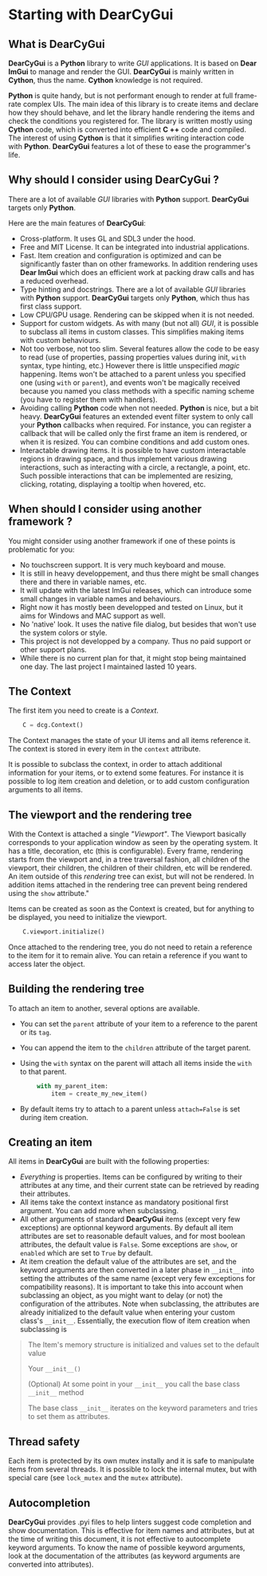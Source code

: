 # Starting with **DearCyGui**

## What is **DearCyGui**

**DearCyGui** is a **Python** library
to write *GUI* applications.
It is based on **Dear ImGui** to manage and render the GUI.
**DearCyGui** is mainly written in **Cython**, thus the name.
**Cython** knowledge is not required.

**Python** is quite handy,
but is not performant enough to render at full frame-rate
complex UIs. The main idea of this library is to create items
and declare how they should behave, and let the library handle
rendering the items and check the conditions you registered for.
The library is written mostly using **Cython** code,
which is converted into efficient **C ++** code and
compiled. The interest of using **Cython** is that it simplifies
writing interaction code with **Python**. **DearCyGui** features
a lot of these to ease the programmer's life.

## Why should I consider using **DearCyGui** ?

There are a lot of available *GUI* libraries with
**Python** support. **DearCyGui** targets only **Python**.

Here are the main features of **DearCyGui**:

- Cross-platform. It uses GL and SDL3 under the hood.
- Free and MIT License. It can be integrated into industrial applications.
- Fast. Item creation and configuration is optimized and can be
significantly faster than on other frameworks. In addition rendering uses
**Dear ImGui** which does an efficient work at packing draw calls and has
a reduced overhead.
- Type hinting and docstrings. There are a lot of available *GUI* libraries with
**Python** support. **DearCyGui** targets only **Python**, which thus has
first class support.
- Low CPU/GPU usage. Rendering can be skipped when it is not needed.
- Support for custom widgets. As with many (but not all) *GUI*, it is possible
to subclass all items in custom classes. This simplifies making items
with custom behaviours.
- Not too verbose, not too slim. Several features allow the code to be easy
to read (use of properties, passing properties values during init, `with`
syntax, type hinting, etc.) However there is little unspecified *magic*
happening. Items won't be attached to a parent unless you specified one
(using `with` or `parent`), and events won't be magically received because
you named you class methods with a specific naming scheme (you have to
register them with handlers).
- Avoiding calling **Python** code when not needed. **Python** is nice,
but a bit heavy. **DearCyGui** features an extended event filter system
to only call your **Python** callbacks when required. For instance,
you can register a callback that will be called only the first frame
an item is rendered, or when it is resized. You can combine conditions
and add custom ones.
- Interactable drawing items. It is possible to have custom interactable
regions in drawing space, and thus implement various drawing interactions,
such as interacting with a circle, a rectangle, a point, etc. Such possible
interactions that can be implemented are resizing, clicking, rotating, 
displaying a tooltip when hovered, etc.


## When should I consider using another framework ?

You might consider using another framework if one of these
points is problematic for you:

- No touchscreen support. It is very much keyboard and mouse.
- It is still in heavy developpement, and thus there might be
small changes there and there in variable names, etc.
- It will update with the latest ImGui releases, which can
introduce some small changes in variable names and behaviours.
- Right now it has mostly been developped and tested on Linux,
but it aims for Windows and MAC support as well.
- No 'native' look. It uses the native file dialog, but besides
that won't use the system colors or style.
- This project is not developped by a company. Thus no paid support
or other support plans.
- While there is no current plan for that, it might stop being
maintained one day. The last project I maintained lasted 10 years.


## The Context

The first item you need to create is a *Context*.
```python
    C = dcg.Context()
```

The Context manages the state of your UI items and
all items reference it. The context is stored
in every item in the `context` attribute.

It is possible to subclass the context, in order to
attach additional information for your items, or
to extend some features. For instance it is possible
to log item creation and deletion, or to add custom
configuration arguments to all items.

## The viewport and the rendering tree

With the Context is attached a single *"Viewport"*.
The Viewport basically corresponds to your application window as seen
by the operating system. It has a title, decoration, etc (this is configurable).
Every frame, rendering starts from the viewport and, in a tree traversal fashion,
all children of the viewport, their children, the children of their children,
etc will be rendered. An item outside of this *rendering* tree can
exist, but will not be rendered. In addition items attached in the rendering tree
can prevent being rendered using the `show` attribute."

Items can be created as soon as the Context is created,
but for anything to be displayed, you need to initialize the viewport.

```python
    C.viewport.initialize()
```

Once attached to the rendering tree, you do not need
to retain a reference to the item for it to remain alive. You can
retain a reference if you want to access later the object.

## Building the rendering tree

To attach an item to another, several options are available.

- You can set the `parent` attribute of your
item to a reference to the parent or its `tag`.

- You can append the item to the `children` attribute of the target parent.

- Using the `with` syntax on the parent
will attach all items inside the `with` to that parent.
```python
        with my_parent_item:
            item = create_my_new_item()
```

- By default items try to attach to a parent unless
`attach=False` is set during item creation.

## Creating an item

All items in **DearCyGui** are built with the following properties:
- *Everything* is properties. Items can be configured by writing to their attributes
at any time, and their current state can be retrieved by reading their attributes.
- All items take the context instance as mandatory positional first argument. You can add more
when subclassing.
- All other arguments of standard **DearCyGui** items (except very few exceptions) are optionnal
keyword arguments. By default all item attributes are set to reasonable default values, and for
most boolean attributes, the default value is `False`. Some exceptions are `show`, or `enabled`
which are set to `True` by default.
- At item creation the default value of the attributes are set, and the keyword arguments are
then converted in a later phase in `__init__` into setting the attributes of the same name (except
very few exceptions for compatibility reasons). It is important to take this into account when
subclassing an object, as you might want to delay (or not) the configuration of the attributes.
Note when subclassing, the attributes are already initialized to the default value when entering
your custom class's `__init__`.
Essentially, the execution flow of item creation when subclassing is

> The Item's memory structure is initialized and values set to the default value
>
> Your `__init__()`
>
> (Optional) At some point in your `__init__` you call the base class `__init__` method
>
> The base class `__init__` iterates on the keyword parameters and tries to set them as attributes.

## Thread safety

Each item is protected by its own mutex instally and it is safe to manipulate items from several threads.
It is possible to lock the internal mutex, but with special care (see `lock_mutex` and the `mutex` attribute).

## Autocompletion

**DearCyGui** provides .pyi files to help linters suggest code completion and show documentation.
This is effective for item names and attributes, but at the time of writing this document, it is
not effective to autocomplete keyword arguments. To know the name of possible keyword arguments,
look at the documentation of the attributes (as keyword arguments are converted into attributes).